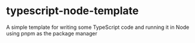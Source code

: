 # typescript-node-template
A simple template for writing some TypeScript code and running it in Node using pnpm as the package manager
